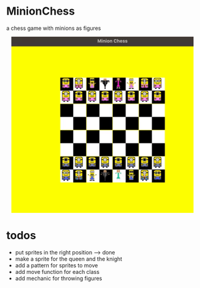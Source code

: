 # MinionChess

a chess game with minions as figures


<p align="center">
  <img src="./docs/minionchess.gif" />
</p>


# todos
* put sprites in the right position --> done
* make a sprite for the queen and the knight
* add a pattern for sprites to move
* add move function for each class
* add mechanic for throwing figures